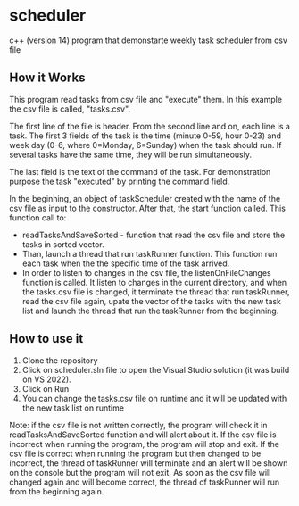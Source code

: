 # scheduler
c++ (version 14) program that demonstarte weekly task scheduler from csv file

## How it Works
This program read tasks from csv file and "execute" them. In this example the csv file is called, "tasks.csv".

The first line of the file is header. From the second line and on, each line is a task. The first 3 fields of the task is the time (minute 0-59, hour 0-23) and week day (0-6, where 0=Monday, 6=Sunday) when the task should run. If several tasks have the same time, they will be run simultaneously.

The last field is the text of the command of the task. For demonstration purpose the task "executed" by printing the command field.

In the beginning, an object of taskScheduler created with the name of the csv file as input to the constructor. After that, the start function called. This function call to:
* readTasksAndSaveSorted - function that read the csv file and store the tasks in sorted vector.
* Than, launch a thread that run taskRunner function. This function run each task when the the specific time of the task arrived.
* In order to listen to changes in the csv file, the listenOnFileChanges function is called. It listen to changes in the current directory, and when the tasks.csv file is changed, it terminate the thread that run taskRunner, read the csv file again, upate the vector of the tasks with the new task list and launch the thread that run the taskRunner from the beginning.

## How to use it
1. Clone the repository
2. Click on scheduler.sln file to open the Visual Studio solution (it was build on VS 2022).
3. Click on Run
4. You can change the tasks.csv file on runtime and it will be updated with the new task list on runtime

Note: if the csv file is not written correctly, the program will check it in readTasksAndSaveSorted function and will alert about it. If the csv file is incorrect when running the program, the program will stop and exit. If the csv file is correct when running the program but then changed to be incorrect, the thread of taskRunner will terminate and an alert will be shown on the console but the program will not exit. As soon as the csv file will changed again and will become correct, the thread of taskRunner will run from the beginning again.
